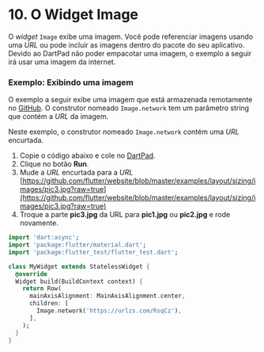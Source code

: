 # 10. O Widget Image

O _widget_ `Image` exibe uma imagem. Você pode referenciar imagens usando uma _URL_ ou pode incluir as imagens dentro do pacote do seu aplicativo. Devido ao DartPad não poder empacotar uma imagem, o exemplo a seguir irá usar uma imagem da internet.

### Exemplo: Exibindo uma imagem

O exemplo a seguir exibe uma imagem que está armazenada remotamente no [GitHub](https://github.com/flutter/website/tree/master/examples/layout/sizing/images). O construtor nomeado `Image.network` tem um parâmetro string que contém a _URL_ da imagem.

Neste exemplo, o construtor nomeado `Image.network` contém uma _URL_ encurtada.

1. Copie o código abaixo e cole no [DartPad](https://dartpad.dev/embed-flutter.html?id=b42464ac4e9bff23ab567721581183aa).
2. Clique no botão **Run**.
3. Mude a _URL_ encurtada para a _URL_ [https://github.com/flutter/website/blob/master/examples/layout/sizing/images/pic3.jpg?raw=true](https://github.com/flutter/website/blob/master/examples/layout/sizing/images/pic3.jpg?raw=true)
4. Troque a parte **pic3.jpg** da URL para **pic1.jpg** ou **pic2.jpg** e rode novamente.

```dart
import 'dart:async';
import 'package:flutter/material.dart';
import 'package:flutter_test/flutter_test.dart';

class MyWidget extends StatelessWidget {
  @override
  Widget build(BuildContext context) {
    return Row(
      mainAxisAlignment: MainAxisAlignment.center,
      children: [
        Image.network('https://urlzs.com/RsqCz'),
      ],
    );
  }
}
```

